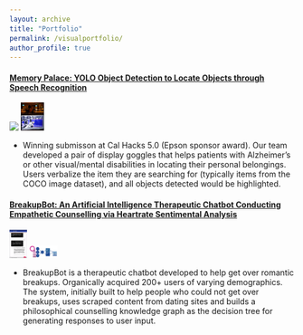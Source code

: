 ```yaml
---
layout: archive
title: "Portfolio"
permalink: /visualportfolio/
author_profile: true
---
```


#### [Memory Palace: YOLO Object Detection to Locate Objects through Speech Recognition](https://dattasiddhartha-3.github.io/portfolio/10000memorypalace/)

<img src="https://he-s3.s3.amazonaws.com/media/sprint/cal-hacks-50/team/475490/e253ebdepson_goggles_lq.PNG" height="50"> <img src="/images/moverioimage.PNG" height="50">

* Winning submisson at Cal Hacks 5.0 (Epson sponsor award). Our team developed a pair of display goggles that helps patients with Alzheimer’s or other visual/mental disabilities in locating their personal belongings. Users verbalize the item they are searching for (typically items from the COCO image dataset), and all objects detected would be highlighted.

#### [BreakupBot: An Artificial Intelligence Therapeutic Chatbot Conducting Empathetic Counselling via Heartrate Sentimental Analysis]()

 <img src="/images/bb1.png" height="50"> <img src="/images/pipeline.PNG" width="50">

* BreakupBot is a therapeutic chatbot developed to help get over romantic breakups. Organically acquired 200+ users of varying demographics. The system, initially built to help people who could not get over breakups, uses scraped content from dating sites and builds a philosophical counselling knowledge graph as the decision tree for generating responses to user input.

